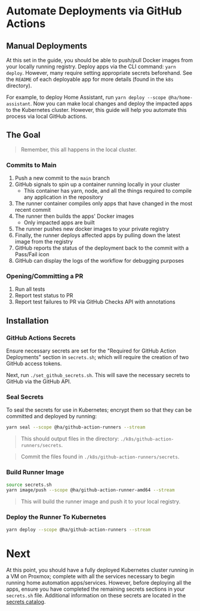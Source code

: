 # Automate Deployments via GitHub Actions

## Manual Deployments

At this set in the guide, you should be able to push/pull Docker images from your locally running registry. Deploy apps via the CLI command: `yarn deploy`. However, many require setting appropriate secrets beforehand. See the `README` of each deployable app for more details (found in the `k8s` directory).

For example, to deploy Home Assistant, run `yarn deploy --scope @ha/home-assistant`. Now you can make local changes and deploy the impacted apps to the Kubernetes cluster. However, this guide will help you automate this process via local GitHub actions.

## The Goal

> Remember, this all happens in the local cluster.

### Commits to Main

1. Push a new commit to the `main` branch
1. GitHub signals to spin up a container running locally in your cluster
   - This container has yarn, node, and all the things required to compile any application in the repository
1. The runner container compiles only apps that have changed in the most recent commit
1. The runner then builds the apps' Docker images
   - Only impacted apps are built
1. The runner pushes new docker images to your private registry
1. Finally, the runner deploys affected apps by pulling down the latest image from the registry
1. GitHub reports the status of the deployment back to the commit with a Pass/Fail icon
1. GitHub can display the logs of the workflow for debugging purposes

### Opening/Committing a PR

1. Run all tests
1. Report test status to PR
1. Report test failures to PR via GitHub Checks API with annotations

## Installation

### GitHub Actions Secrets

Ensure necessary secrets are set for the "Required for GitHub Action Deployments" section in `secrets.sh`; which will require the creation of two GitHub access tokens.

Next, run `./set_github_secrets.sh`. This will save the necessary secrets to GitHub via the GitHub API.

### Seal Secrets

To seal the secrets for use in Kubernetes; encrypt them so that they can be committed and deployed by running:

```bash
yarn seal --scope @ha/github-action-runners --stream
```

> This should output files in the directory: `./k8s/github-action-runners/secrets`.

> Commit the files found in `./k8s/github-action-runners/secrets`.

### Build Runner Image

```bash
source secrets.sh
yarn image/push --scope @ha/github-action-runner-amd64 --stream
```

> This will build the runner image and push it to your local registry.

### Deploy the Runner To Kubernetes

```bash
yarn deploy --scope @ha/github-action-runners --stream
```

# Next

At this point, you should have a fully deployed Kubernetes cluster running in a VM on Proxmox; complete with all the services necessary to begin running home automation apps/services. However, before deploying all the apps, ensure you have completed the remaining secrets sections in your `secrets.sh` file. Additional information on these secrets are located in the [secrets catalog](./06-installation-secrets-catalog.md).
